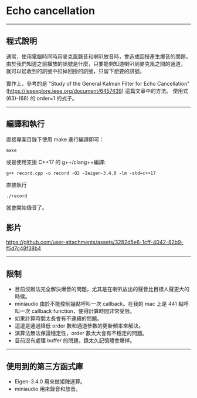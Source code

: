 # Echo cancellation
---
## 程式說明
通常，使用電腦時同時用麥克風錄音和喇叭放音時，會造成回授產生爆音的問題。
由於我們知道之前播放的訊號是什麼，只要能夠知道喇叭到麥克風之間的通道，
就可以從收到的訊號中扣掉回授的訊號，只留下想要的訊號。

實作上，參考的是 "Study of the General Kalman Filter for Echo Cancellation" (https://ieeexplore.ieee.org/document/6457439) 這篇文章中的方法。
使用式 (63)-(68) 的 order=1 的式子。

---

## 編譯和執行
直接專案目錄下使用 make 進行編譯即可：
```
make
```
或是使用支援 C++17 的 g++/clang++編譯:
```
g++ record.cpp -o record -O2 -Ieigen-3.4.0 -lm -std=c++17
```
直接執行 
```
./record
```
就會開始錄音了。

## 影片



https://github.com/user-attachments/assets/3282d5e6-1cff-4042-82b9-f5d7c48f38b4

---

## 限制
- 目前沒辦法完全解決爆音的問題，尤其是在喇叭放出的聲音比目標人聲更大的時候。
- miniaudio 由於不能控制幾點呼叫一次 callback。在我的 mac 上是 441 點呼叫一次 callback function，使得計算時間非常受限。
- 如果計算時間太長會有不連續的問題。
- 這邊是通過降低 order 數和通道參數的更新頻率來解決。
- 演算法無法保證穩定性，order 數太大會有不穩定的問題。
- 目前沒有處理 buffer 的問題，錄太久記憶體會爆掉。

--- 
## 使用到的第三方函式庫
- Eigen-3.4.0 用來做矩陣運算。
- miniaudio 用來錄音和放音。




